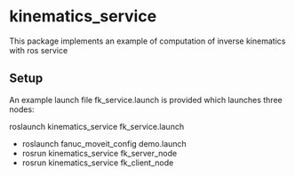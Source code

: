 # kinematics_service
This package implements an example of computation of inverse kinematics with ros service

## Setup
An example launch file fk_service.launch is provided which launches three nodes:

roslaunch kinematics_service fk_service.launch

* roslaunch fanuc_moveit_config demo.launch
* rosrun kinematics_service fk_server_node
* rosrun kinematics_service fk_client_node
